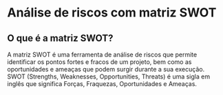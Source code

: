 Análise de riscos com matriz SWOT
==================================

O que é a matriz SWOT?
----------------------

A matriz SWOT é uma ferramenta de análise de riscos que permite identificar os pontos fortes e fracos de um projeto, bem como as oportunidades e ameaças que podem surgir durante a sua execução.
SWOT (Strengths, Weaknesses, Opportunities, Threats) é uma sigla em inglês que significa Forças, Fraquezas, Oportunidades e Ameaças.

